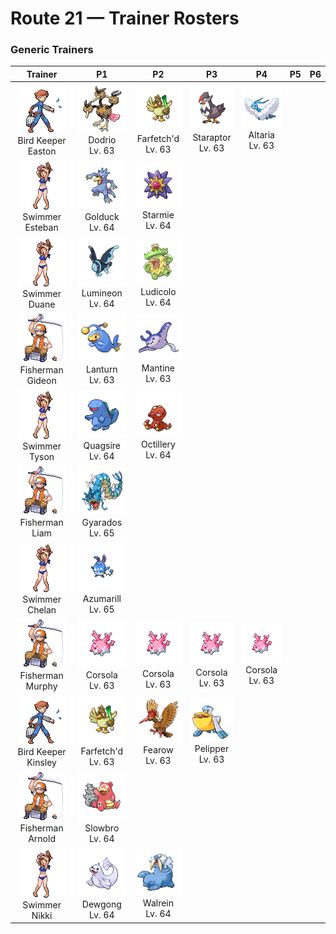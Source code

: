 # Route 21 — Trainer Rosters

### Generic Trainers

| Trainer | P1 | P2 | P3 | P4 | P5 | P6 |
|:-------:|:--:|:--:|:--:|:--:|:--:|:--:|
| ![Bird Keeper Easton](../../assets/trainers/bird_keeper.png "Bird Keeper Easton")<br>Bird Keeper Easton | ![Dodrio](../../assets/sprites/dodrio/front.gif "Dodrio: If one of the heads gets to eat, the others will be satisfied, too, and they will stop squabbling.")<br>Dodrio<br>Lv. 63 | ![Farfetch'd](../../assets/sprites/farfetchd/front.gif "Farfetch'd: If it eats the plant stalk it carries as emergency rations, it runs off in search of a new stalk.")<br>Farfetch'd<br>Lv. 63 | ![Staraptor](../../assets/sprites/staraptor/front.gif "Staraptor: When STARAVIA evolve into STARAPTOR, they leave the flock to live alone. They have sturdy wings.")<br>Staraptor<br>Lv. 63 | ![Altaria](../../assets/sprites/altaria/front.gif "Altaria: It flies gracefully through the sky. Its melodic humming makes you feel like you’re in a dream.")<br>Altaria<br>Lv. 63 |
| ![Swimmer Esteban](../../assets/trainers/swimmer.png "Swimmer Esteban")<br>Swimmer Esteban | ![Golduck](../../assets/sprites/golduck/front.gif "Golduck: It appears by waterways at dusk. It may use telekinetic powers if its forehead glows mysteriously.")<br>Golduck<br>Lv. 64 | ![Starmie](../../assets/sprites/starmie/front.gif "Starmie: Regardless of the environment it lives in, its body grows to form a symmetrical geometric shape.")<br>Starmie<br>Lv. 64 |
| ![Swimmer Duane](../../assets/trainers/swimmer.png "Swimmer Duane")<br>Swimmer Duane | ![Lumineon](../../assets/sprites/lumineon/front.gif "Lumineon: LUMINEON swimming in the darkness of the deep sea look like stars shining in the night sky.")<br>Lumineon<br>Lv. 64 | ![Ludicolo](../../assets/sprites/ludicolo/front.gif "Ludicolo: If it hears festive music, it begins moving in rhythm in order to amplify its power.")<br>Ludicolo<br>Lv. 64 |
| ![Fisherman Gideon](../../assets/trainers/fisherman.png "Fisherman Gideon")<br>Fisherman Gideon | ![Lanturn](../../assets/sprites/lanturn/front.gif "Lanturn: It blinds prey with an intense burst of light. With the prey incapacitated, the Pokémon swallows it in a single gulp.")<br>Lanturn<br>Lv. 63 | ![Mantine](../../assets/sprites/mantine/front.gif "Mantine: Swimming freely in open seas, it may fly out of the water and over the waves if it builds up enough speed.")<br>Mantine<br>Lv. 63 |
| ![Swimmer Tyson](../../assets/trainers/swimmer.png "Swimmer Tyson")<br>Swimmer Tyson | ![Quagsire](../../assets/sprites/quagsire/front.gif "Quagsire: Due to its relaxed and carefree attitude, it often bumps its head on boulders and boat hulls as it swims.")<br>Quagsire<br>Lv. 64 | ![Octillery](../../assets/sprites/octillery/front.gif "Octillery: It instinctively sneaks into rocky holes. If it gets sleepy, it steals the nest of a fellow OCTILLERY.")<br>Octillery<br>Lv. 64 |
| ![Fisherman Liam](../../assets/trainers/fisherman.png "Fisherman Liam")<br>Fisherman Liam | ![Gyarados](../../assets/sprites/gyarados/front.gif "Gyarados: Once it appears, it goes on a rampage. It remains enraged until it demolishes everything around it.")<br>Gyarados<br>Lv. 65 |
| ![Swimmer Chelan](../../assets/trainers/swimmer.png "Swimmer Chelan")<br>Swimmer Chelan | ![Azumarill](../../assets/sprites/azumarill/front.gif "Azumarill: When it plays in water, it rolls up its elongated ears to prevent their insides from getting wet.")<br>Azumarill<br>Lv. 65 |
| ![Fisherman Murphy](../../assets/trainers/fisherman.png "Fisherman Murphy")<br>Fisherman Murphy | ![Corsola](../../assets/sprites/corsola/front.gif "Corsola: In a south-sea nation, the people live in communities that are built on groups of these Pokémon.")<br>Corsola<br>Lv. 63 | ![Corsola](../../assets/sprites/corsola/front.gif "Corsola: In a south-sea nation, the people live in communities that are built on groups of these Pokémon.")<br>Corsola<br>Lv. 63 | ![Corsola](../../assets/sprites/corsola/front.gif "Corsola: In a south-sea nation, the people live in communities that are built on groups of these Pokémon.")<br>Corsola<br>Lv. 63 | ![Corsola](../../assets/sprites/corsola/front.gif "Corsola: In a south-sea nation, the people live in communities that are built on groups of these Pokémon.")<br>Corsola<br>Lv. 63 |
| ![Bird Keeper Kinsley](../../assets/trainers/bird_keeper.png "Bird Keeper Kinsley")<br>Bird Keeper Kinsley | ![Farfetch'd](../../assets/sprites/farfetchd/front.gif "Farfetch'd: If it eats the plant stalk it carries as emergency rations, it runs off in search of a new stalk.")<br>Farfetch'd<br>Lv. 63 | ![Fearow](../../assets/sprites/fearow/front.gif "Fearow: It cleverly uses its thin, long beak to pluck and eat small insects that hide under the ground.")<br>Fearow<br>Lv. 63 | ![Pelipper](../../assets/sprites/pelipper/front.gif "Pelipper: It protects its young in its beak. It bobs on waves, resting on them on days when the waters are calm.")<br>Pelipper<br>Lv. 63 |
| ![Fisherman Arnold](../../assets/trainers/fisherman.png "Fisherman Arnold")<br>Fisherman Arnold | ![Slowbro](../../assets/sprites/slowbro/front.gif "Slowbro: Naturally dull to begin with, it lost its ability to feel pain due to SHELLDER’s seeping poison.")<br>Slowbro<br>Lv. 64 |
| ![Swimmer Nikki](../../assets/trainers/swimmer.png "Swimmer Nikki")<br>Swimmer Nikki | ![Dewgong](../../assets/sprites/dewgong/front.gif "Dewgong: It loves frigid seas with ice floes. It uses its long tail to change swimming direction quickly.")<br>Dewgong<br>Lv. 64 | ![Walrein](../../assets/sprites/walrein/front.gif "Walrein: It shatters drift ice with its strong tusks. Its thick layer of blubber repels enemy attacks.")<br>Walrein<br>Lv. 64 |

